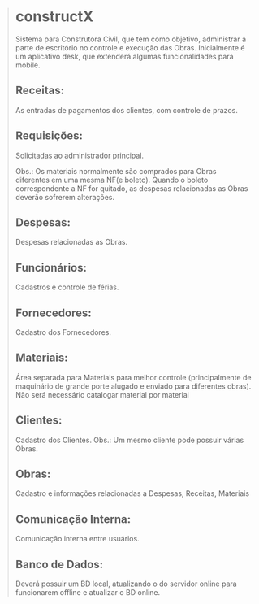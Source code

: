 > # constructX
> Sistema para Construtora Civil, que tem como objetivo, administrar a parte de escritório no controle e execução das Obras. 
> Inicialmente é um aplicativo desk, que extenderá algumas funcionalidades para mobile.
>
> ## Receitas:
> As entradas de pagamentos dos clientes, com controle de prazos.
>
> ## Requisições:
> Solicitadas ao administrador principal. 
>
> Obs.: Os materiais normalmente são comprados para Obras diferentes em uma mesma NF(e boleto).
Quando o boleto correspondente a NF for quitado, as despesas relacionadas as Obras deverão sofrerem alterações. 
>
> ## Despesas:
>Despesas relacionadas as Obras.
>
> ## Funcionários:
> Cadastros e controle de férias.
>
> ## Fornecedores:
> Cadastro dos Fornecedores.
>
> ## Materiais:
> Área separada para Materiais para melhor controle (principalmente de maquinário de grande porte alugado e enviado para diferentes obras).
> Não será necessário catalogar material por material
>
> ## Clientes:
> Cadastro dos Clientes.
> Obs.: Um mesmo cliente pode possuir várias Obras.
>  
> ## Obras:
> Cadastro e informações relacionadas a Despesas, Receitas, Materiais
>
> ## Comunicação Interna:
> Comunicação interna entre usuários.
>  
> ## Banco de Dados:
> Deverá possuir um BD local, atualizando o do servidor online para funcionarem offline e atualizar o BD online.
